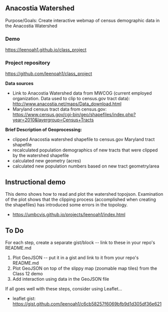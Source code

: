 ## Anacostia Watershed

Purpose/Goals: Create interactive webmap of census demographic data in the Anacostia Watershed

### Demo

https://leenoah1.github.io/class_project

### Project repository

https://github.com/leenoah1/class_project

**Data sources**

* Link to Anacostia Watershed data from MWCOG (current employed organization. Data used to clip to census.gov tract data): http://www.anacostia.net/maps/Data_download.html
* Maryland census tract data from census.gov: https://www.census.gov/cgi-bin/geo/shapefiles/index.php?year=2010&layergroup=Census+Tracts

**Brief Description of Geoprocessing:**

* clipped Anacostia watershed shapefile to census.gov Maryland tract shapefile
* recalculated population demographics of new tracts that were clipped by the watershed shapefile
* calculated new geometry (acres)
* calculated new population numbers based on new tract geometry/area

## Instructional demo

This demo shows how to read and plot the watershed topojson.  Examination of the plot shows that the clipping process (accomplished when creating the shapefiles) has introduced some errors in the topology.

* https://umbcvis.github.io/projects/leenoah1/index.html

## To Do

For each step, create a separate gist/block -- link to these in your repo's README.md

1. Plot GeoJSON -- put it in a gist and link to it from your repo's README.md
2. Plot GeoJSON on top of the slippy map (zoomable map tiles) from the Class 12 demo
3. Add interaction using data in the GeoJSON file

If all goes well with these steps, consider using Leaflet...

*  leaflet gist: https://gist.github.com/leenoah1/c6cb58257f6069bfb9d1d305df36e621

